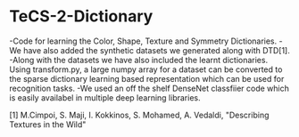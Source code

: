 # TeCS-2-Dictionary
-Code for learning the Color, Shape, Texture and Symmetry Dictionaries.
-We have also added the synthetic datasets we generated along with DTD[1].
-Along with the datasets we have also included the learnt dictionaries. Using transform.py, a large numpy array for a dataset can be converted to the sparse dictionary learning based representation which can be used for recognition tasks.
-We used an off the shelf DenseNet classfiier code which is easily availabel in multiple deep learning libraries.



[1] M.Cimpoi, S. Maji, I. Kokkinos, S. Mohamed, A. Vedaldi, "Describing Textures in the Wild" 